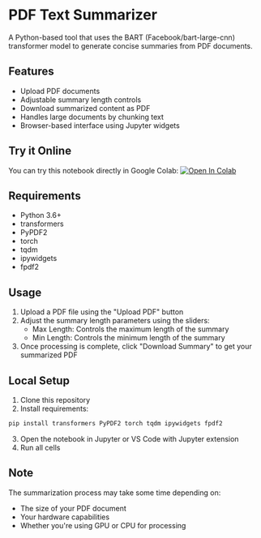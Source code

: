 # PDF Text Summarizer

A Python-based tool that uses the BART (Facebook/bart-large-cnn) transformer model to generate concise summaries from PDF documents.

## Features

- Upload PDF documents
- Adjustable summary length controls
- Download summarized content as PDF
- Handles large documents by chunking text
- Browser-based interface using Jupyter widgets

## Try it Online

You can try this notebook directly in Google Colab:
[![Open In Colab](https://colab.research.google.com/assets/colab-badge.svg)](https://colab.research.google.com/drive/1O-8r695Xedj89AaAy87lNWLyTZA8NeSz?usp=sharing)

## Requirements

- Python 3.6+
- transformers
- PyPDF2
- torch
- tqdm
- ipywidgets
- fpdf2

## Usage

1. Upload a PDF file using the "Upload PDF" button
2. Adjust the summary length parameters using the sliders:
   - Max Length: Controls the maximum length of the summary
   - Min Length: Controls the minimum length of the summary
3. Once processing is complete, click "Download Summary" to get your summarized PDF

## Local Setup

1. Clone this repository
2. Install requirements:
```bash
pip install transformers PyPDF2 torch tqdm ipywidgets fpdf2
```
3. Open the notebook in Jupyter or VS Code with Jupyter extension
4. Run all cells

## Note

The summarization process may take some time depending on:
- The size of your PDF document
- Your hardware capabilities
- Whether you're using GPU or CPU for processing